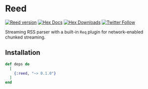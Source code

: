 # Reed

[![Reed version](https://img.shields.io/hexpm/v/Reed.svg)](https://hex.pm/packages/Reed)
[![Hex Docs](https://img.shields.io/badge/hex-docs-lightgreen.svg)](https://hexdocs.pm/Reed/)
[![Hex Downloads](https://img.shields.io/hexpm/dt/Reed)](https://hex.pm/packages/Reed)
[![Twitter Follow](https://img.shields.io/twitter/follow/ac_alejos?style=social)](https://twitter.com/ac_alejos)
<!-- BEGIN MODULEDOC -->

Streaming RSS parser with a built-in `Req` plugin for network-enabled chunked streaming.

## Installation

```elixir
def deps do
  [
    {:reed, "~> 0.1.0"}
  ]
end
```
<!-- END MODULEDOC -->